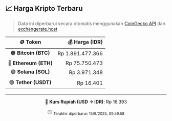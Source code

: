 

<!-- HARGA_KRIPTO -->
## 📈 Harga Kripto Terbaru

> Data ini diperbarui secara otomatis menggunakan [CoinGecko API](https://www.coingecko.com/) dan [exchangerate.host](https://exchangerate.host/)

<div align="center">

| 🪙 Token | 💰 Harga (IDR) |
|:------:|---------------:|
| 🟠 **Bitcoin (BTC)**   | Rp 1.891.477.366 |
| 🔵 **Ethereum (ETH)**  | Rp 75.750.473 |
| 🟣 **Solana (SOL)**    | Rp 3.971.348 |
| 🟢 **Tether (USDT)**   | Rp 16.401 |

---

💱 **Kurs Rupiah (USD → IDR)**: Rp 16.393

🕒 <sub>Terakhir diperbarui: 15/9/2025, 09.59.58</sub>

</div>
<!-- /HARGA_KRIPTO -->